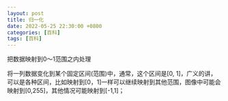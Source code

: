```yaml
---
layout: post
title: 归一化
date: 2022-05-25 22:30:00 +0800
categories: [百科]
tags: [百科]
---
```



把数据映射到0～1范围之内处理

将一列数据变化到某个固定区间(范围)中，通常，这个区间是[0, 1]，广义的讲，可以是各种区间，比如映射到[0，1]一样可以继续映射到其他范围，图像中可能会映射到[0,255]，其他情况可能映射到[-1,1]；